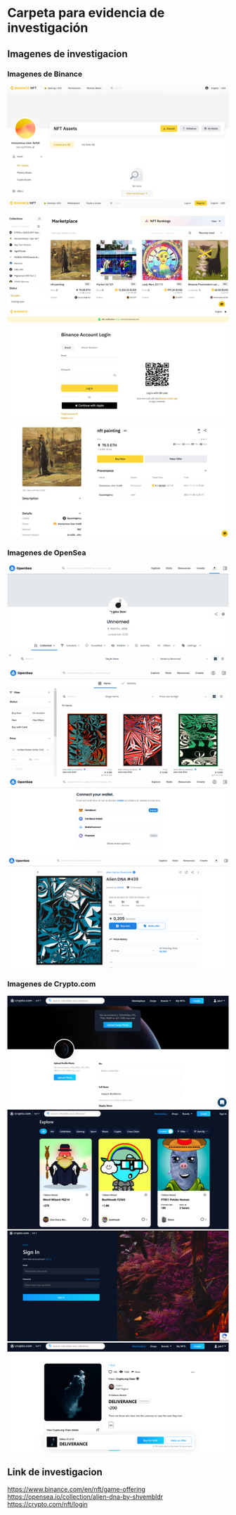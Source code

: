 # Carpeta para evidencia de investigación

## Imagenes de investigacion

### Imagenes de Binance
![error](ImagenesInvestigacion/1.2.png)
![plot](ImagenesInvestigacion/2.2.PNG)
![plot](ImagenesInvestigacion/3.2.PNG)
![plot](ImagenesInvestigacion/4.2.png)

### Imagenes de OpenSea
![plot](ImagenesInvestigacion/1.1.PNG)
![plot](ImagenesInvestigacion/2.1.PNG)
![plot](ImagenesInvestigacion/3.1.png)
![plot](ImagenesInvestigacion/4.1.png)


### Imagenes de Crypto.com
![plot](ImagenesInvestigacion/1.3.png)
![plot](ImagenesInvestigacion/2.3.PNG)
![plot](ImagenesInvestigacion/3.3.png)
![plot](ImagenesInvestigacion/4.3.png)


## Link de investigacion
https://www.binance.com/en/nft/game-offering <br />
https://opensea.io/collection/alien-dna-by-shvembldr <br />
https://crypto.com/nft/login <br />
